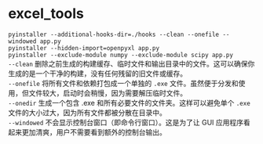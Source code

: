 # excel_tools

`pyinstaller --additional-hooks-dir=./hooks --clean --onefile --windowed app.py`   
`pyinstaller --hidden-import=openpyxl app.py`   
`pyinstaller --exclude-module numpy --exclude-module scipy app.py`   
`--clean` 删除之前生成的构建缓存、临时文件和输出目录中的文件。这可以确保你生成的是一个干净的构建，没有任何残留的旧文件或缓存。   
`--onefile` 将所有文件和依赖打包成一个单独的 `.exe` 文件。虽然便于分发和使用，但文件较大，启动时会稍慢，因为需要解压临时文件。   
`--onedir` 生成一个包含 .exe 和所有必要文件的文件夹。这样可以避免单个 `.exe` 文件的大小过大，因为所有文件都被分散在目录中。   
`--windowed` 不会显示控制台窗口（即命令行窗口）。这是为了让 GUI 应用程序看起来更加清爽，用户不需要看到额外的控制台输出。   
